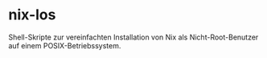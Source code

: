 # nix-los
Shell-Skripte zur vereinfachten Installation von Nix als Nicht-Root-Benutzer auf einem POSIX-Betriebssystem.
